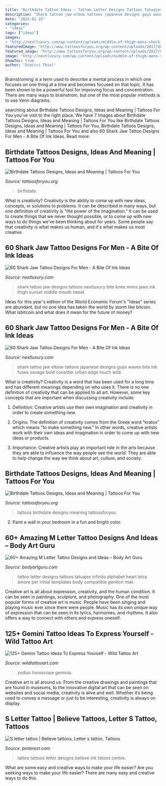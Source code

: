 ```yaml
---
title: "Birthdate Tattoo Ideas : Tattoo Letter Designs Tattoos Tatuajes Infinito Alphabet Heart Letra Amore Per Initial Templates Body Compatible Genitori Miei"
description: "Shark tattoo jaw elbow tattoos japanese designs guys waves bite ink fuses savage bold consider urban edge touch wild"
date: "2023-01-15"
categories:
- "ideas"
tags: ["ideas"]
images:
- "http://nextluxury.com/wp-content/uploads/middle-of-thigh-mens-shark-jaw-ocean-sunset-tattoo-designs.jpg"
featuredImage: "http://www.tattoosforyou.org/wp-content/uploads/2017/08/Birthdate-Tattoos-300x229.jpg"
featured_image: "http://www.tattoosforyou.org/wp-content/uploads/2017/08/Birthdate-Tattoos-300x229.jpg"
image: "http://nextluxury.com/wp-content/uploads/middle-of-thigh-mens-shark-jaw-ocean-sunset-tattoo-designs.jpg"
ShowToc: true
author: "Dimitri Thiel"
---
```



Brainstroming is a term used to describe a mental process in which one focuses on one thing at a time and becomes focused on that topic. It has been shown to be a powerful tool for improving focus and concentration. There are many ways to brainstrom, but one of the most popular methods is to use Venn diagrams.

	

		
searching about Birthdate Tattoos Designs, Ideas and Meaning | Tattoos For You you've visit to the right place. We have 7 Images about Birthdate Tattoos Designs, Ideas and Meaning | Tattoos For You like Birthdate Tattoos Designs, Ideas and Meaning | Tattoos For You, Birthdate Tattoos Designs, Ideas and Meaning | Tattoos For You and also 60 Shark Jaw Tattoo Designs For Men - A Bite Of Ink Ideas. Read more:
		
    
## Birthdate Tattoos Designs, Ideas And Meaning | Tattoos For You

<img loading=lazy src="https://www.tattoosforyou.org/wp-content/uploads/2017/08/Name-and-Birthdate-Tattoos.jpg" onerror="this.onerror=null;this.src='https://tse4.mm.bing.net/th?id=OIP.XhEU8MDcUcJCDp5wRZewbAHaFj&amp;pid=15.1';" alt="Birthdate Tattoos Designs, Ideas and Meaning | Tattoos For You">

_Source: tattoosforyou.org_

>birthdate. 

	

What is creativity?
Creativity is the ability to come up with new ideas, concepts, or solutions to problems. It can be described in many ways, but one definition of creativity is "the power of the imagination." It can be used to create things that we never thought possible, or to come up with new ways to do things we've been thinking about for years. Some people say that creativity is what makes us human, and it's what makes us most creative.

    
## 60 Shark Jaw Tattoo Designs For Men - A Bite Of Ink Ideas

<img loading=lazy src="http://nextluxury.com/wp-content/uploads/middle-of-thigh-mens-shark-jaw-ocean-sunset-tattoo-designs.jpg" onerror="this.onerror=null;this.src='https://tse2.mm.bing.net/th?id=OIP.2-uCZaf1C9EEVj5h7nhoBAHaHa&amp;pid=15.1';" alt="60 Shark Jaw Tattoo Designs For Men - A Bite Of Ink Ideas">

_Source: nextluxury.com_

>shark tattoo jaw designs tattoos nextluxury bite knee mens jaws ink thigh sunset middle mouth tweet. 

	

Ideas for this year's edition of the World Economic Forum's "Ideas" series are abundant, but no one idea has taken the world by storm like bitcoin. What isbitcoin and what does it mean for the future of money? 

    
## 60 Shark Jaw Tattoo Designs For Men - A Bite Of Ink Ideas

<img loading=lazy src="http://nextluxury.com/wp-content/uploads/guys-japanese-waves-shark-jaw-elbow-tattoos.jpg" onerror="this.onerror=null;this.src='https://tse2.mm.bing.net/th?id=OIP.mM489RqfL9bLVAGbW2sgMAHaHa&amp;pid=15.1';" alt="60 Shark Jaw Tattoo Designs For Men - A Bite Of Ink Ideas">

_Source: nextluxury.com_

>shark tattoo jaw elbow tattoos japanese designs guys waves bite ink fuses savage bold consider urban edge touch wild. 

	

What is creativity?
Creativity is a word that has been used for a long time and has different meanings depending on who uses it. There is no one definition of creativity that can be applied to all art. However, some key concepts that are important when discussing creativity include:
1) Definition: Creative artists use their own imagination and creativity in order to create something new.

2) Origins: The definition of creativity comes from the Greek word "kratos" which means "to make something new." In other words, creative artists work with their own ideas and imagination in order to come up with new ideas or products.

3) Importance: Creative artists play an important role in the arts because they are able to influence the way people see the world. They are able to help change the way we think about art, culture, and society.

    
## Birthdate Tattoos Designs, Ideas And Meaning | Tattoos For You

<img loading=lazy src="http://www.tattoosforyou.org/wp-content/uploads/2017/08/Birthdate-Tattoos-300x229.jpg" onerror="this.onerror=null;this.src='https://tse4.mm.bing.net/th?id=OIP.0_mayrrMwPzwVxkywvjg-wEeDa&amp;pid=15.1';" alt="Birthdate Tattoos Designs, Ideas and Meaning | Tattoos For You">

_Source: tattoosforyou.org_

>tattoos birthdate designs meaning tattoosforyou. 

	

2. Paint a wall in your bedroom in a fun and bright color.

    
## 60+ Amazing M Letter Tattoo Designs And Ideas – Body Art Guru

<img loading=lazy src="https://bodyartguru.com/wp-content/uploads/2020/07/Letter-M-Tattoo-Design-25.jpg" onerror="this.onerror=null;this.src='https://tse3.mm.bing.net/th?id=OIP.4z5RVU4MBWH76RaPCUEICgHaNK&amp;pid=15.1';" alt="60+ Amazing M Letter Tattoo Designs and Ideas – Body Art Guru">

_Source: bodyartguru.com_

>tattoo letter designs tattoos tatuajes infinito alphabet heart letra amore per initial templates body compatible genitori miei. 

	

Creative art is all about expression, creativity, and the human condition. It can be seen in paintings, sculpture, and photography. One of the most popular forms of creative art is music. People have been singing and playing music ever since there were people. Music has its own unique way of expression that can be seen in its lyrics, harmonies, and rhythms. It also offers a way to connect with others and express oneself.

    
## 125+ Gemini Tattoo Ideas To Express Yourself - Wild Tattoo Art

<img loading=lazy src="https://www.wildtattooart.com/wp-content/uploads/2019/12/gemini-tattoos-26.jpg" onerror="this.onerror=null;this.src='https://tse2.mm.bing.net/th?id=OIP.oaGEEDL20nbhbujZywDnjwHaHa&amp;pid=15.1';" alt="125+ Gemini Tattoo Ideas To Express Yourself - Wild Tattoo Art">

_Source: wildtattooart.com_

>zodiac horoscope geminis. 

	

Creative art is all around us. From the creative drawings and paintings that are found in museums, to the innovative digital art that can be seen on websites and social media, creativity is alive and well. Whether it’s being used to convey a message or just to be interesting, creativity is always on display.

    
## S Letter Tattoo | Believe Tattoos, Letter S Tattoo, Tattoos

<img loading=lazy src="https://i.pinimg.com/736x/92/e1/69/92e1693326bd33fc719571f848a5de56.jpg" onerror="this.onerror=null;this.src='https://tse3.mm.bing.net/th?id=OIP.6dU3CpiwFo9SR1Q_tDr36gHaHa&amp;pid=15.1';" alt="S letter tattoo | Believe tattoos, Letter s tattoo, Tattoos">

_Source: pinterest.com_

>tattoo tattoos letter designs believe ink tatoos centre. 

	

What are some easy and creative ways to make your life easier?
Are you seeking ways to make your life easier? There are many easy and creative ways to do this.

